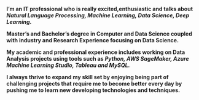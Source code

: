 **I’m an IT professional who is really excited,enthusiastic and talks about _Natural Language Processing, Machine Learning, Data Science, Deep Learning._**

**Master’s and Bachelor’s degree in Computer and Data Science coupled with industry and Research Experience focusing on Data Science.**

**My academic and professional experience includes working on Data Analysis projects using tools such as _Python, AWS SageMaker, Azure Machine Learning Studio, Tableau and MySQL._**

**I always thrive to expand my skill set by enjoying being part of challenging projects that require me to become better every day by pushing me to learn new developing technologies and techniques.**





<!---
shashankReddy864/shashankReddy864 is a ✨ special ✨ repository because its `README.md` (this file) appears on your GitHub profile.
You can click the Preview link to take a look at your changes.
--->
